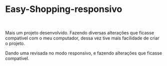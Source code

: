 <h1>Easy-Shopping-responsivo</h1>
<br>
<p>Mais um projeto desenvolvido. Fazendo diversas alterações que ficasse compatível com o meu computador, dessa vez tive mais facilidade de criar o projeto.</p>
<p>Dando uma revisada no modo responsivo, e fazendo alterações que ficasse compatível.</p>
